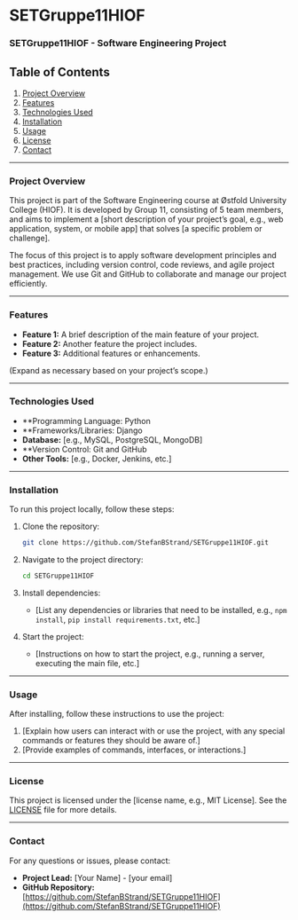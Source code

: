 # SETGruppe11HIOF

### **SETGruppe11HIOF - Software Engineering Project**

## **Table of Contents**
1. [Project Overview](#project-overview)
2. [Features](#features)
3. [Technologies Used](#technologies-used)
4. [Installation](#installation)
5. [Usage](#usage)
6. [License](#license)
7. [Contact](#contact)

---

### **Project Overview**

This project is part of the Software Engineering course at Østfold University College (HIOF). It is developed by Group 11, consisting of 5 team members, and aims to implement a [short description of your project’s goal, e.g., web application, system, or mobile app] that solves [a specific problem or challenge].

The focus of this project is to apply software development principles and best practices, including version control, code reviews, and agile project management. We use Git and GitHub to collaborate and manage our project efficiently.

---

### **Features**

- **Feature 1:** A brief description of the main feature of your project.
- **Feature 2:** Another feature the project includes.
- **Feature 3:** Additional features or enhancements.

(Expand as necessary based on your project’s scope.)

---

### **Technologies Used**

- **Programming Language: Python
- **Frameworks/Libraries: Django
- **Database:** [e.g., MySQL, PostgreSQL, MongoDB]
- **Version Control: Git and GitHub
- **Other Tools:** [e.g., Docker, Jenkins, etc.]

---

### **Installation**

To run this project locally, follow these steps:

1. Clone the repository:
   ```bash
   git clone https://github.com/StefanBStrand/SETGruppe11HIOF.git
   ```

2. Navigate to the project directory:
   ```bash
   cd SETGruppe11HIOF
   ```

3. Install dependencies:
   - [List any dependencies or libraries that need to be installed, e.g., `npm install`, `pip install requirements.txt`, etc.]

4. Start the project:
   - [Instructions on how to start the project, e.g., running a server, executing the main file, etc.]

---

### **Usage**

After installing, follow these instructions to use the project:

1. [Explain how users can interact with or use the project, with any special commands or features they should be aware of.]
2. [Provide examples of commands, interfaces, or interactions.]

---


### **License**

This project is licensed under the [license name, e.g., MIT License]. See the [LICENSE](LICENSE) file for more details.

---

### **Contact**

For any questions or issues, please contact:

- **Project Lead:** [Your Name] - [your email]
- **GitHub Repository:** [https://github.com/StefanBStrand/SETGruppe11HIOF](https://github.com/StefanBStrand/SETGruppe11HIOF)
